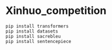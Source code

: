 # Xinhuo_competition

```shell
pip install transformers
pip install datasets
pip install sacrebleu
pip install sentencepiece
```